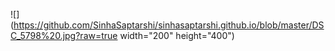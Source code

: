 ![](https://github.com/SinhaSaptarshi/sinhasaptarshi.github.io/blob/master/DSC_5798%20.jpg?raw=true width="200" height="400")
